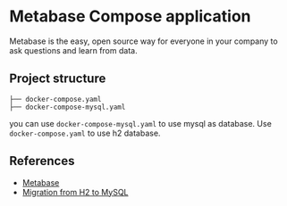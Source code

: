 # Metabase Compose application

Metabase is the easy, open source way for everyone in your company to ask questions and learn from data.

## Project structure

```text
├── docker-compose.yaml
├── docker-compose-mysql.yaml
```

you can use `docker-compose-mysql.yaml` to use mysql as database. Use `docker-compose.yaml` to use h2 database.

## References

- [Metabase](https://www.metabase.com/)
- [Migration from H2 to MySQL](https://www.metabase.com/docs/latest/operations-guide/migrating-from-h2.html)